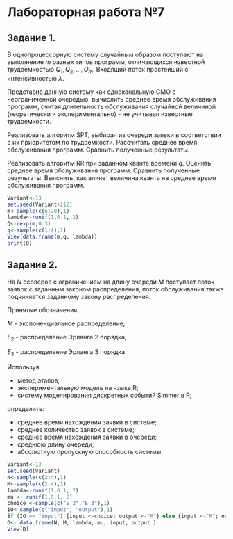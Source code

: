 # Лабораторная работа №7

## Задание 1.

В однопроцессорную  систему случайным образом поступают на выполнение $m$ разных типов программ, отличающихся известной трудоемкостью $Q_1, Q_2, \ldots, Q_m$. Входящий поток простейший с интенсивностью $\lambda$.

Представив данную систему как одноканальную СМО с неограниченной очередью, вычислить среднее время обслуживания программ, считая длительность обслуживания случайной величиной (теоретически и экспериментально) - не учитывая известные трудоемкости.

Реализовать алгоритм SPT, выбирая из очереди заявки в соответствии с их приоритетом по трудоемкости. Рассчитать среднее время обслуживания программ. Сравнить полученные результаты.

Реализовать алгоритм RR при заданном кванте времени $q$. Оценить среднее время обслуживания программ. Сравнить полученные результаты. Выяснить, как влияет величина кванта на среднее время обслуживания программ.

```R
Variant<-13
set.seed(Variant+212)
m<-sample(c(6:20),1)
lambda<-runif(1,0.1, 2)
Q<-rexp(m,0.3)
q<-sample(c(1:4),1)
View(data.frame(m,q, lambda))
print(Q)
```

## Задание 2.

На $N$ серверов с ограничением на длину очереди $M$ поступает поток заявок с заданным законом распределения, поток обслуживания также подчиняется заданному закону распределения.

Принятые обозначения:

$M$ - экспоненциальное распределение;

$E_2$ - распределение Эрланга 2 порядка;

$E_3$ - распределение Эрланга 3 порядка.

Используя:
- метод этапов;
- экспериментальную модель на языке R;
- систему моделирования дискретных событий Simmer в R;

определить:

- среднее время нахождения заявки в системе;
- среднее количество заявок в системе;
- среднее время нахождения заявки в очереди;
- среднюю длину очереди;
- абсолютную пропускную способность системы.

```R
Variant<-13
set.seed(Variant)
N<-sample(c(2:4),1)
M<-sample(c(2:4),1)
lambda<-runif(1,0.1, 2)
mu <- runif(1,0.1, 2)
choice <-sample(c("E_2","E_3"),1)
IO<-sample(c("input", "output"),1)
if (IO == "input") {input <-choice; output <-"M"} else {input <-"M"; output <-choice}
D<- data.frame(N, M, lambda, mu, input, output )
View(D)
```
